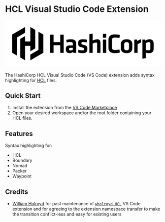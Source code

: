 # HCL Visual Studio Code Extension

<img alt="HashiCorp HCL" src="assets/hashicorp_banner_light.png" width="600px">

The HashiCorp HCL Visual Studio Code (VS Code) extension adds syntax highlighting for <a href="https://www.hashicorp.com/">HCL</a> files.

## Quick Start

1. Install the extension from the [VS Code Marketplace](https://marketplace.visualstudio.com/items?itemName=hashicorp.hcl)
1. Open your desired workspace and/or the root folder containing your HCL files.

## Features

 Syntax highlighting for:

- HCL
- Boundary
- Nomad
- Packer
- Waypoint

## Credits

 - [William Holroyd](https://github.com/wholroyd) for past maintenance of [`wholroyd.HCL`](https://marketplace.visualstudio.com/items?itemName=wholroyd.HCL) VS Code extension and for agreeing to the extension namespace transfer to make the transition conflict-less and easy for existing users
